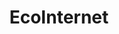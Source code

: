 ---
title: EcoInternet
crosslinks:
- autotldr
- me_irl
- environment
- DuplicatesBot
- worldnews
- TheColorIsBlue
- politics
- collapse
- Techfeed
- willis7737_news
- badgovnofreedom
- SethKaperDale
- videos
- UKWeather
- EverythingScience
- EndangeredSpecies
- Futurology
- youtubot
- AutoNewspaper
- climate
---